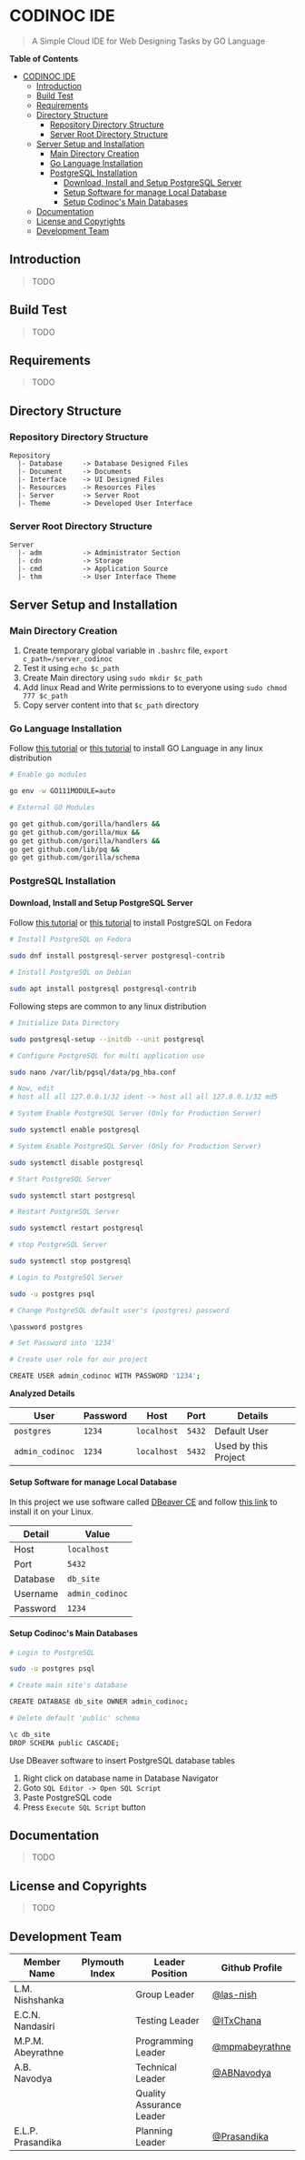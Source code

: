 # CODINOC IDE

> A Simple Cloud IDE for Web Designing Tasks by GO Language

**Table of Contents**

- [CODINOC IDE](#codinoc-ide)
  - [Introduction](#introduction)
  - [Build Test](#build-test)
  - [Requirements](#requirements)
  - [Directory Structure](#directory-structure)
    - [Repository Directory Structure](#repository-directory-structure)
    - [Server Root Directory Structure](#server-root-directory-structure)
  - [Server Setup and Installation](#server-setup-and-installation)
    - [Main Directory Creation](#main-directory-creation)
    - [Go Language Installation](#go-language-installation)
    - [PostgreSQL Installation](#postgresql-installation)
      - [Download, Install and Setup PostgreSQL Server](#download-install-and-setup-postgresql-server)
      - [Setup Software for manage Local Database](#setup-software-for-manage-local-database)
      - [Setup Codinoc's Main Databases](#setup-codinocs-main-databases)
  - [Documentation](#documentation)
  - [License and Copyrights](#license-and-copyrights)
  - [Development Team](#development-team)

## Introduction

> TODO

## Build Test

> TODO

## Requirements

> TODO

## Directory Structure

### Repository Directory Structure

```
Repository
  |- Database     -> Database Designed Files
  |- Document     -> Documents
  |- Interface    -> UI Designed Files
  |- Resources    -> Resources Files
  |- Server       -> Server Root
  |- Theme        -> Developed User Interface
```

### Server Root Directory Structure

```
Server
  |- adm          -> Administrator Section
  |- cdn          -> Storage
  |- cmd          -> Application Source
  |- thm          -> User Interface Theme
```

## Server Setup and Installation

### Main Directory Creation

1. Create temporary global variable in `.bashrc` file, `export c_path=/server_codinoc`
2. Test it using `echo $c_path`
3. Create Main directory using `sudo mkdir $c_path`
4. Add linux Read and Write permissions to to everyone using `sudo chmod 777 $c_path`
5. Copy server content into that `$c_path` directory

### Go Language Installation

Follow [this tutorial](https://golangdocs.com/install-go-linux) or [this tutorial](https://linuxtect.com/how-to-install-go-golang-in-linux/) to install GO Language in any linux distribution

```sh
# Enable go modules

go env -w GO111MODULE=auto
```

```sh
# External GO Modules

go get github.com/gorilla/handlers &&
go get github.com/gorilla/mux &&
go get github.com/gorilla/handlers &&
go get github.com/lib/pq &&
go get github.com/gorilla/schema
```

### PostgreSQL Installation

#### Download, Install and Setup PostgreSQL Server

Follow [this tutorial](https://docs.fedoraproject.org/en-US/quick-docs/postgresql/) or [this tutorial](https://www.linuxshelltips.com/install-postgresql-in-fedora-linux/) to install PostgreSQL on Fedora

```sh
# Install PostgreSQL on Fedora

sudo dnf install postgresql-server postgresql-contrib

# Install PostgreSQL on Debian

sudo apt install postgresql postgresql-contrib
```

Following steps are common to any linux distribution

```sh
# Initialize Data Directory

sudo postgresql-setup --initdb --unit postgresql
```

```sh
# Configure PostgreSQL for multi application use

sudo nano /var/lib/pgsql/data/pg_hba.conf

# Now, edit
# host all all 127.0.0.1/32 ident -> host all all 127.0.0.1/32 md5
```

```sh
# System Enable PostgreSQL Server (Only for Production Server)

sudo systemctl enable postgresql

# System Enable PostgreSQL Server (Only for Production Server)

sudo systemctl disable postgresql

# Start PostgreSQL Server

sudo systemctl start postgresql

# Restart PostgreSQL Server

sudo systemctl restart postgresql

# stop PostgreSQL Server

sudo systemctl stop postgresql
```

```sh
# Login to PostgreSQl Server

sudo -u postgres psql
```

```sh
# Change PostgreSQL default user's (postgres) password

\password postgres

# Set Password into '1234'
```

```sh
# Create user role for our project

CREATE USER admin_codinoc WITH PASSWORD '1234';
```

**Analyzed Details**

| User            | Password | Host        | Port   | Details              |
| --------------- | -------- | ----------- | ------ | -------------------- |
| `postgres`      | `1234`   | `localhost` | `5432` | Default User         |
| `admin_codinoc` | `1234`   | `localhost` | `5432` | Used by this Project |

#### Setup Software for manage Local Database

In this project we use software called [DBeaver CE](https://dbeaver.io/) and follow [this link](https://www.tipsonunix.com/2022/02/install-dbeaver-ce-on-ubuntu-almalinux-fedora/) to install it on your Linux.

| Detail   | Value           |
| -------- | --------------- |
| Host     | `localhost`     |
| Port     | `5432`          |
| Database | `db_site`       |
| Username | `admin_codinoc` |
| Password | `1234`          |

#### Setup Codinoc's Main Databases

```sh
# Login to PostgreSQL

sudo -u postgres psql

# Create main site's database

CREATE DATABASE db_site OWNER admin_codinoc;

# Delete default 'public' schema

\c db_site
DROP SCHEMA public CASCADE;
```

Use DBeaver software to insert PostgreSQL database tables

1. Right click on database name in Database Navigator
2. Goto `SQL Editor -> Open SQL Script`
3. Paste PostgreSQL code
4. Press `Execute SQL Script` button

## Documentation

> TODO

## License and Copyrights

> TODO

## Development Team

| Member Name       | Plymouth Index | Leader Position          | Github Profile                                         |
| ----------------- | -------------- | ------------------------ | ------------------------------------------------------ |
| L.M. Nishshanka   |                | Group Leader             | [@las-nish](https://www.github.com/las-nish)           |
| E.C.N. Nandasiri  |                | Testing Leader           | [@ITxChana](https://www.github.com/ITxChana)           |
| M.P.M. Abeyrathne |                | Programming Leader       | [@mpmabeyrathne](https://www.github.com/mpmabeyrathne) |
| A.B. Navodya      |                | Technical Leader         | [@ABNavodya](https://www.github.com/ABNavodya)         |
|                   |                | Quality Assurance Leader |                                                        |
| E.L.P. Prasandika |                | Planning Leader          | [@Prasandika](https://www.github.com/Prasandika)       |
